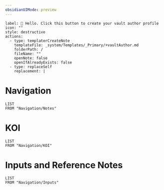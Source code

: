 ```yaml
---
obsidianUIMode: preview
---
```

```meta-bind-button
label: 👋 Hello. Click this button to create your vault author profile
icon: ""
style: destructive
actions:
  - type: templaterCreateNote
    templateFile: _system/Templates/_Primary/+vaultAuthor.md
    folderPath: /
    fileName: ""
    openNote: false
    openIfAlreadyExists: false
  - type: replaceSelf
    replacement: |
```
# Navigation
```dataview
LIST
FROM "Navigation/Notes"
```
# KOI
```dataview
LIST
FROM "Navigation/KOI"
```
# Inputs and Reference Notes
```dataview
LIST
FROM "Navigation/Inputs"
```

